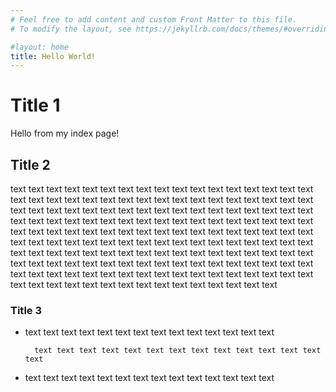 ```yaml
---
# Feel free to add content and custom Front Matter to this file.
# To modify the layout, see https://jekyllrb.com/docs/themes/#overriding-theme-defaults

#layout: home
title: Hello World!
---
```

# Title 1
Hello from my index page!

## Title 2
text text text text text text text text text text text text text text
text text text text text text text text text text text text text text
text text text text text text text text text text text text text text
text text text text text text text text text text text text text text
text text text text text text text text text text text text text text
text text text text text text text text text text text text text text
text text text text text text text text text text text text text text
text text text text text text text text text text text text text text
text text text text text text text text text text text text text text
text text text text text text text text text text text text text text
text text text text text text text text text text text text text text
text text text text text text text text text text text text text text

### Title 3
- text text text text text text text text text text text text text text

        text text text text text text text text text text text text text text

- text text text text text text text text text text text text text text